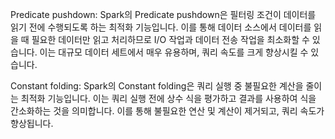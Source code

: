 Predicate pushdown: Spark의 Predicate pushdown은 필터링 조건이 데이터를 읽기 전에 수행되도록 하는 최적화 기능입니다. 이를 통해 데이터 소스에서 데이터를 읽을 때 필요한 데이터만 읽고 처리하므로 I/O 작업과 데이터 전송 작업을 최소화할 수 있습니다. 이는 대규모 데이터 세트에서 매우 유용하며, 쿼리 속도를 크게 향상시킬 수 있습니다.

Constant folding: Spark의 Constant folding은 쿼리 실행 중 불필요한 계산을 줄이는 최적화 기능입니다. 이는 쿼리 실행 전에 상수 식을 평가하고 결과를 사용하여 식을 간소화하는 것을 의미합니다. 이를 통해 불필요한 연산 및 계산이 제거되고, 쿼리 속도가 향상됩니다.
